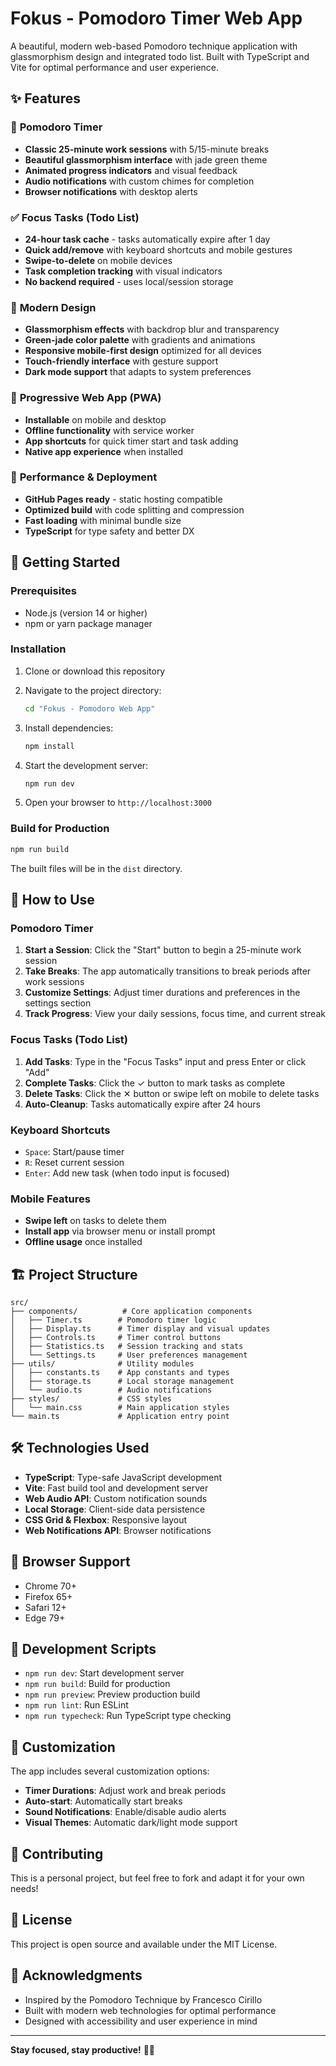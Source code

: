 # Fokus - Pomodoro Timer Web App

A beautiful, modern web-based Pomodoro technique application with glassmorphism design and integrated todo list. Built with TypeScript and Vite for optimal performance and user experience.

## ✨ Features

### 🎯 **Pomodoro Timer**
- **Classic 25-minute work sessions** with 5/15-minute breaks
- **Beautiful glassmorphism interface** with jade green theme
- **Animated progress indicators** and visual feedback
- **Audio notifications** with custom chimes for completion
- **Browser notifications** with desktop alerts

### ✅ **Focus Tasks (Todo List)**
- **24-hour task cache** - tasks automatically expire after 1 day
- **Quick add/remove** with keyboard shortcuts and mobile gestures
- **Swipe-to-delete** on mobile devices
- **Task completion tracking** with visual indicators
- **No backend required** - uses local/session storage

### 🎨 **Modern Design**
- **Glassmorphism effects** with backdrop blur and transparency
- **Green-jade color palette** with gradients and animations
- **Responsive mobile-first design** optimized for all devices
- **Touch-friendly interface** with gesture support
- **Dark mode support** that adapts to system preferences

### 📱 **Progressive Web App (PWA)**
- **Installable** on mobile and desktop
- **Offline functionality** with service worker
- **App shortcuts** for quick timer start and task adding
- **Native app experience** when installed

### 🚀 **Performance & Deployment**
- **GitHub Pages ready** - static hosting compatible
- **Optimized build** with code splitting and compression
- **Fast loading** with minimal bundle size
- **TypeScript** for type safety and better DX

## 🚀 Getting Started

### Prerequisites

- Node.js (version 14 or higher)
- npm or yarn package manager

### Installation

1. Clone or download this repository
2. Navigate to the project directory:
   ```bash
   cd "Fokus - Pomodoro Web App"
   ```

3. Install dependencies:
   ```bash
   npm install
   ```

4. Start the development server:
   ```bash
   npm run dev
   ```

5. Open your browser to `http://localhost:3000`

### Build for Production

```bash
npm run build
```

The built files will be in the `dist` directory.

## 🎯 How to Use

### **Pomodoro Timer**
1. **Start a Session**: Click the "Start" button to begin a 25-minute work session
2. **Take Breaks**: The app automatically transitions to break periods after work sessions
3. **Customize Settings**: Adjust timer durations and preferences in the settings section
4. **Track Progress**: View your daily sessions, focus time, and current streak

### **Focus Tasks (Todo List)**
1. **Add Tasks**: Type in the "Focus Tasks" input and press Enter or click "Add"
2. **Complete Tasks**: Click the ✓ button to mark tasks as complete
3. **Delete Tasks**: Click the ✕ button or swipe left on mobile to delete tasks
4. **Auto-Cleanup**: Tasks automatically expire after 24 hours

### **Keyboard Shortcuts**
- `Space`: Start/pause timer
- `R`: Reset current session
- `Enter`: Add new task (when todo input is focused)

### **Mobile Features**
- **Swipe left** on tasks to delete them
- **Install app** via browser menu or install prompt
- **Offline usage** once installed

## 🏗️ Project Structure

```
src/
├── components/          # Core application components
│   ├── Timer.ts        # Pomodoro timer logic
│   ├── Display.ts      # Timer display and visual updates
│   ├── Controls.ts     # Timer control buttons
│   ├── Statistics.ts   # Session tracking and stats
│   └── Settings.ts     # User preferences management
├── utils/              # Utility modules
│   ├── constants.ts    # App constants and types
│   ├── storage.ts      # Local storage management
│   └── audio.ts        # Audio notifications
├── styles/             # CSS styles
│   └── main.css        # Main application styles
└── main.ts             # Application entry point
```

## 🛠️ Technologies Used

- **TypeScript**: Type-safe JavaScript development
- **Vite**: Fast build tool and development server
- **Web Audio API**: Custom notification sounds
- **Local Storage**: Client-side data persistence
- **CSS Grid & Flexbox**: Responsive layout
- **Web Notifications API**: Browser notifications

## 📱 Browser Support

- Chrome 70+
- Firefox 65+
- Safari 12+
- Edge 79+

## 🔧 Development Scripts

- `npm run dev`: Start development server
- `npm run build`: Build for production
- `npm run preview`: Preview production build
- `npm run lint`: Run ESLint
- `npm run typecheck`: Run TypeScript type checking

## 🎨 Customization

The app includes several customization options:

- **Timer Durations**: Adjust work and break periods
- **Auto-start**: Automatically start breaks
- **Sound Notifications**: Enable/disable audio alerts
- **Visual Themes**: Automatic dark/light mode support

## 🤝 Contributing

This is a personal project, but feel free to fork and adapt it for your own needs!

## 📄 License

This project is open source and available under the MIT License.

## 🙏 Acknowledgments

- Inspired by the Pomodoro Technique by Francesco Cirillo
- Built with modern web technologies for optimal performance
- Designed with accessibility and user experience in mind

---

**Stay focused, stay productive!** 🍅⏰